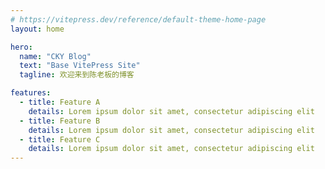 ```yaml
---
# https://vitepress.dev/reference/default-theme-home-page
layout: home

hero:
  name: "CKY Blog"
  text: "Base VitePress Site"
  tagline: 欢迎来到陈老板的博客

features:
  - title: Feature A
    details: Lorem ipsum dolor sit amet, consectetur adipiscing elit
  - title: Feature B
    details: Lorem ipsum dolor sit amet, consectetur adipiscing elit
  - title: Feature C
    details: Lorem ipsum dolor sit amet, consectetur adipiscing elit
---
```

